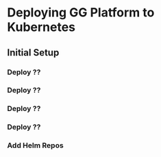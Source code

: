 # Deploying GG Platform to Kubernetes

## Initial Setup

### Deploy ??

### Deploy ??

### Deploy ??

### Deploy ??

### Add Helm Repos

